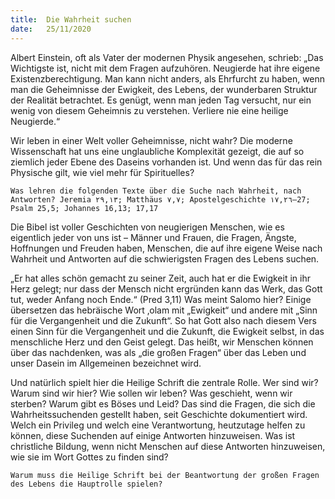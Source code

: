 ```yaml
---
title:  Die Wahrheit suchen
date:   25/11/2020
---
```


Albert Einstein, oft als Vater der modernen Physik angesehen, schrieb: „Das Wichtigste ist, nicht mit dem Fragen aufzuhören. Neugierde hat ihre eigene Existenzberechtigung. Man kann nicht anders, als Ehrfurcht zu haben, wenn man die Geheimnisse der Ewigkeit, des Lebens, der wunderbaren Struktur der Realität betrachtet. Es genügt, wenn man jeden Tag versucht, nur ein wenig von diesem Geheimnis zu verstehen. Verliere nie eine heilige Neugierde.“

Wir leben in einer Welt voller Geheimnisse, nicht wahr? Die moderne Wissenschaft hat uns eine unglaubliche Komplexität gezeigt, die auf so ziemlich jeder Ebene des Daseins vorhanden ist. Und wenn das für das rein Physische gilt, wie viel mehr für Spirituelles?

`Was lehren die folgenden Texte über die Suche nach Wahrheit, nach Antworten? Jeremia ٢٩,١٣; Matthäus ٧,٧; Apostelgeschichte ١٧,٢٦–27; Psalm 25,5; Johannes 16,13; 17,17`

Die Bibel ist voller Geschichten von neugierigen Menschen, wie es eigentlich jeder von uns ist – Männer und Frauen, die Fragen, Ängste, Hoffnungen und Freuden haben, Menschen, die auf ihre eigene Weise nach Wahrheit und Antworten auf die schwierigsten Fragen des Lebens suchen.

„Er hat alles schön gemacht zu seiner Zeit, auch hat er die Ewigkeit in ihr Herz gelegt; nur dass der Mensch nicht ergründen kann das Werk, das Gott tut, weder Anfang noch Ende.“ (Pred 3,11) Was meint Salomo hier? Einige übersetzen das hebräische Wort ‚olam mit „Ewigkeit“ und andere mit „Sinn für die Vergangenheit und die Zukunft“. So hat Gott also nach diesem Vers einen Sinn für die Vergangenheit und die Zukunft, die Ewigkeit selbst, in das menschliche Herz und den Geist gelegt. Das heißt, wir Menschen können über das nachdenken, was als „die großen Fragen“ über das Leben und unser Dasein im Allgemeinen bezeichnet wird.

Und natürlich spielt hier die Heilige Schrift die zentrale Rolle. Wer sind wir? Warum sind wir hier? Wie sollen wir leben? Was geschieht, wenn wir sterben? Warum gibt es Böses und Leid? Das sind die Fragen, die sich die Wahrheitssuchenden gestellt haben, seit Geschichte dokumentiert wird. Welch ein Privileg und welch eine Verantwortung, heutzutage helfen zu können, diese Suchenden auf einige Antworten hinzuweisen. Was ist christliche Bildung, wenn nicht Menschen auf diese Antworten hinzuweisen, wie sie im Wort Gottes zu finden sind?

`Warum muss die Heilige Schrift bei der Beantwortung der großen Fragen des Lebens die Hauptrolle spielen?`